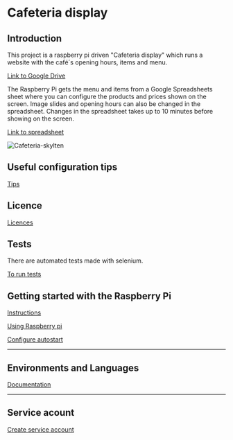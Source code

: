 # Cafeteria display

## Introduction

This project is a raspberry pi driven "Cafeteria display" which runs a website with the café´s opening hours, items and menu.

[Link to Google Drive](https://drive.google.com/drive/folders/1Yf2ABcoPqGIK5E88mXdyQchkGVjTMYVt)

The Raspberry Pi gets the menu and items from a Google Spreadsheets sheet where you can configure the products and prices shown on the screen. Image slides and opening hours can also be changed in the spreadsheet. Changes in the spreadsheet takes up to 10 minutes before showing on the screen. 

[Link to spreadsheet](https://docs.google.com/spreadsheets/d/1wN90DoWtkIRofBl3Jm_UkQMeDUDMMIszM-5tlwlPICA/)

![Cafeteria-skylten](Documentations/images/cafeteriaDisplay.png)

## Useful configuration tips

[Tips](Documentations/configuration.md)

## Licence

[Licences](Documentations/licence.md)

## Tests

There are automated tests made with selenium. 

[To run tests](Documentations/tests.md)

## Getting started with the Raspberry Pi
[Instructions](Documentations/raspberrySetup.md)

[Using Raspberry pi](Documentations/usingRaspberryPi.md)

[Configure autostart](Documentations/autostart.md)


***

## Environments and Languages 
[Documentation](Documentations/enviromentsLanguages.md)

***
## Service acount

[Create service account](Documentations/serviceAccount.md)
